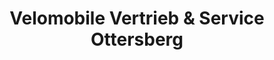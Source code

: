 ---
title: "Velomobile Vertrieb & Service Ottersberg"
url: /ottersberg/velomobile-vertrieb-und-service-ottersberg/
shop: Fahrrad
---